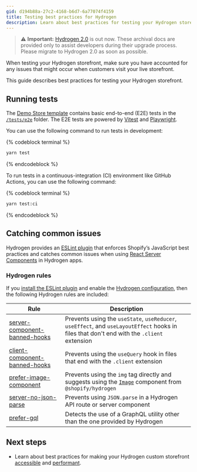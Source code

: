```yaml
---
gid: d194b88a-27c2-4168-b6d7-6a77074f4159
title: Testing best practices for Hydrogen
description: Learn about best practices for testing your Hydrogen storefront.
---
```


> ⚠️ **Important:** [Hydrogen 2.0](https://hydrogen.shopify.dev) is out now. These archival docs are provided only to assist developers during their upgrade process. Please migrate to Hydrogen 2.0 as soon as possible.


When testing your Hydrogen storefront, make sure you have accounted for any issues that might occur when customers visit your live storefront.

This guide describes best practices for testing your Hydrogen storefront.

## Running tests

The [Demo Store template](/custom-storefronts/hydrogen/getting-started/templates) contains basic end-to-end (E2E) tests in the [`/tests/e2e`](https://github.com/Shopify/hydrogen/tree/main/templates/demo-store/tests/e2e) folder. The E2E tests are powered by [Vitest](https://vitest.dev) and [Playwright](https://playwright.dev).

You can use the following command to run tests in development:

{% codeblock terminal %}

```bash
yarn test
```

{% endcodeblock %}

To run tests in a continuous-integration (CI) environment like GitHub Actions, you can use the following command:

{% codeblock terminal %}

```bash
yarn test:ci
```

{% endcodeblock %}

## Catching common issues

Hydrogen provides an [ESLint plugin](/custom-storefronts/hydrogen/eslint) that enforces Shopify’s JavaScript best practices and catches common issues when using [React Server Components](/custom-storefronts/hydrogen/react-server-components) in Hydrogen apps.

### Hydrogen rules

If you [install the ESLint plugin](/custom-storefronts/hydrogen/eslint#installation) and enable the [Hydrogen configuration](/custom-storefronts/hydrogen/eslint#hydrogen-configuration), then the following Hydrogen rules are included:

| Rule            | Description |
| -------------- | -------- |
| [server-component-banned-hooks](https://github.com/Shopify/hydrogen/tree/main/packages/eslint-plugin/src/rules/server-component-banned-hooks)          | Prevents using the `useState`, `useReducer`, `useEffect`, and `useLayoutEffect` hooks in files that don't end with the `.client` extension      |
| [client-component-banned-hooks](https://github.com/Shopify/hydrogen/tree/main/packages/eslint-plugin/src/rules/client-component-banned-hooks)      | Prevents using the `useQuery` hook in files that end with the `.client` extension      |
| [prefer-image-component](https://github.com/Shopify/hydrogen/tree/main/packages/eslint-plugin/src/rules/prefer-image-component) | Prevents using the `img` tag directly and suggests using the [`Image`](/api/hydrogen/components/primitive/image) component from `@shopify/hydrogen`     |
| [server-no-json-parse](https://github.com/Shopify/hydrogen/tree/main/packages/eslint-plugin/src/rules/server-no-json-parse) | Prevents using `JSON.parse` in a Hydrogen API route or server component       |
| [prefer-gql](https://github.com/Shopify/hydrogen/tree/main/packages/eslint-plugin/src/rules/prefer-gql) | Detects the use of a GraphQL utility other than the one provided by Hydrogen       |

## Next steps

- Learn about best practices for making your Hydrogen custom storefront [accessible](/custom-storefronts/hydrogen/best-practices/accessibility) and [performant](/custom-storefronts/hydrogen/best-practices/performance).
